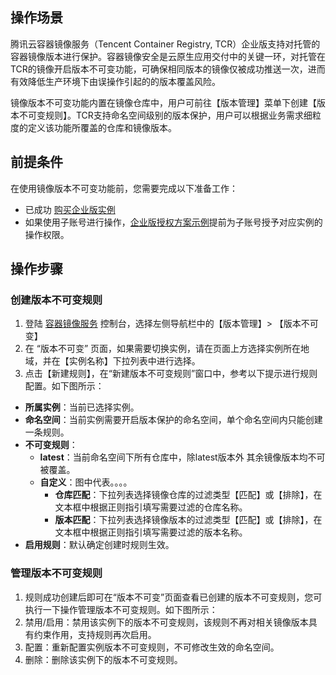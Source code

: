 ## 操作场景
腾讯云容器镜像服务（Tencent Container Registry, TCR）企业版支持对托管的容器镜像版本进行保护。容器镜像安全是云原生应用交付中的关键一环，对托管在TCR的镜像开启版本不可变功能，可确保相同版本的镜像仅被成功推送一次，进而有效降低生产环境下由误操作引起的的版本覆盖风险。

镜像版本不可变功能内置在镜像仓库中，用户可前往【版本管理】菜单下创建【版本不可变规则】。TCR支持命名空间级别的版本保护，用户可以根据业务需求细粒度的定义该功能所覆盖的仓库和镜像版本。

## 前提条件
在使用镜像版本不可变功能前，您需要完成以下准备工作：
- 已成功 [购买企业版实例](https://cloud.tencent.com/document/product/1141/51110)
- 如果使用子账号进行操作，[企业版授权方案示例](https://cloud.tencent.com/document/product/1141/41417)提前为子账号授予对应实例的操作权限。

## 操作步骤

### 创建版本不可变规则

1. 登陆 [容器镜像服务](https://console.cloud.tencent.com/tcr) 控制台，选择左侧导航栏中的【版本管理】> 【版本不可变】
2. 在 “版本不可变” 页面，如果需要切换实例，请在页面上方选择实例所在地域，并在【实例名称】下拉列表中进行选择。
3. 点击【新建规则】，在“新建版本不可变规则”窗口中，参考以下提示进行规则配置。如下图所示：
 - **所属实例**：当前已选择实例。
 - **命名空间**：当前实例需要开启版本保护的命名空间，单个命名空间内只能创建一条规则。
 - **不可变规则**：
    - **latest**：当前命名空间下所有仓库中，除latest版本外 其余镜像版本均不可被覆盖。
    - **自定义**：图中代表。。。。
      - **仓库匹配**：下拉列表选择镜像仓库的过滤类型【匹配】或【排除】，在文本框中根据正则指引填写需要过滤的仓库名称。
      - **版本匹配**：下拉列表选择镜像版本的过滤类型【匹配】或【排除】，在文本框中根据正则指引填写需要过滤的版本名称。
 - **启用规则**：默认确定创建时规则生效。

### 管理版本不可变规则

1. 规则成功创建后即可在“版本不可变”页面查看已创建的版本不可变规则，您可执行一下操作管理版本不可变规则。如下图所示：
2. 禁用/启用：禁用该实例下的版本不可变规则，该规则不再对相关镜像版本具有约束作用，支持规则再次启用。
3. 配置：重新配置实例版本不可变规则，不可修改生效的命名空间。
4. 删除：删除该实例下的版本不可变规则。


